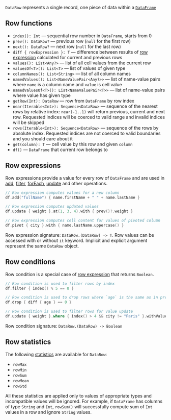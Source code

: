 [//]: # (title: DataRow)
<!---IMPORT org.jetbrains.kotlinx.dataframe.samples.api.DataRowApi-->

`DataRow` represents a single record, one piece of data within a [`DataFrame`](DataFrame.md)

## Row functions

* `index(): Int` — sequential row number in `DataFrame`, starts from 0
* `prev(): DataRow?` — previous row (`null` for the first row)
* `next(): DataRow?` — next row (`null` for the last row)
* `diff { rowExpression }: T` — difference between results of [row expression](#row-expressions) calculated for current and previous rows
* `values(): List<Any?>` — list of all cell values from the current row
* `valuesOf<T>(): List<T>` — list of values of given type 
* `columnNames(): List<String>` — list of all column names 
* `namedValues(): List<NameValuePair<Any?>>` — list of name-value pairs where `name` is a column name and `value` is cell value
* `namedValuesOf<T>(): List<NameValuePair<T>>` — list of name-value pairs where value has given type 
* `getRow(Int): DataRow` — row from `DataFrame` by row index
* `near(Iterable<Int>): Sequence<DataRow>` — sequence of the nearest rows by relative index: `near(-1..1)` will return previous, current and next row. Requested indices will be coerced to valid range and invalid indices will be skipped
* `rows(Iterable<Int>): Sequence<DataRow>` — sequence of the rows by absolute index. Requested indices are not coerced to valid boundaries and you should care about it
* `get(column): T` — cell value by this row and given `column`
* `df()` — `DataFrame` that current row belongs to

## Row expressions
Row expressions provide a value for every row of `DataFrame` and are used in [add](add.md), [filter](filter.md), [forEach](iterate.md), [update](update.md) and other operations.

<!---FUN expressions-->

```kotlin
// Row expression computes values for a new column
df.add("fullName") { name.firstName + " " + name.lastName }

// Row expression computes updated values
df.update { weight }.at(1, 3, 4).with { prev()?.weight }

// Row expression computes cell content for values of pivoted column
df.pivot { city }.with { name.lastName.uppercase() }
```

<!---END-->

Row expression signature: ```DataRow.(DataRow) -> T```. Row values can be accessed with or without ```it``` keyword. Implicit and explicit argument represent the same `DataRow` object.

## Row conditions
Row condition is a special case of [row expression](#row-expressions) that returns `Boolean`. 

<!---FUN conditions-->

```kotlin
// Row condition is used to filter rows by index
df.filter { index() % 5 == 0 }

// Row condition is used to drop rows where `age` is the same as in previous row
df.drop { diff { age } == 0 }

// Row condition is used to filter rows for value update
df.update { weight }.where { index() > 4 && city != "Paris" }.withValue(50)
```

<!---END-->

Row condition signature: ```DataRow.(DataRow) -> Boolean```

## Row statistics

The following [statistics](summaryStatistics.md) are available for `DataRow`:
* `rowMax`
* `rowMin`
* `rowSum`
* `rowMean`
* `rowStd`

All these statistics are applied only to values of appropriate types and incompatible values will be ignored.
For example, if `DataFrame` has columns of type `String` and `Int`, `rowSum()` will successfully compute sum of `Int` values in a row and ignore `String` values.
